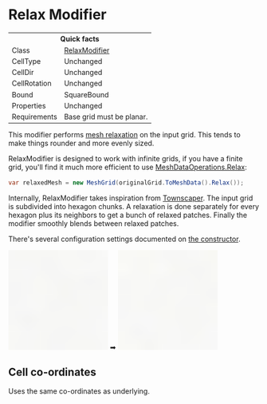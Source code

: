 # Relax Modifier

<table>
<tr><th colspan="2">Quick facts</th></tr>
<tr><td>Class</td><td><a href="xref:Sylves.RelaxModifier">RelaxModifier</a></td></tr>
<tr><td>CellType</td><td>Unchanged</td></tr>
<tr><td>CellDir</td><td>Unchanged</td></tr>
<tr><td>CellRotation</td><td>Unchanged</td></tr>
<tr><td>Bound</td><td>SquareBound</td></tr>
<tr><td>Properties</td><td>Unchanged</td></tr>
<tr><td>Requirements</td><td>Base grid must be planar.</td></tr>
</table>

This modifier performs [mesh relaxation](https://en.wikipedia.org/wiki/Laplacian_smoothing) on the input grid. This tends to make things rounder and more evenly sized.

RelaxModifier is designed to work with infinite grids, if you have a finite grid, you'll find it much more efficient to use [MeshDataOperations.Relax](xref:Sylves.MeshDataOperations.Relax(Sylves.MeshData,System.Int32)):

```csharp
var relaxedMesh = new MeshGrid(originalGrid.ToMeshData().Relax());
```

Internally, RelaxModifier takes inspiration from [Townscaper](https://twitter.com/OskSta/status/1151154492102123521). The input grid is subdivided into hexagon chunks. A relaxation is done separately for every hexagon plus its neighbors to get a bunch of relaxed patches. Finally the modifier smoothly blends between relaxed patches.

There's several configuration settings documented on [the constructor](xref:Sylves.MeshDataOperations.Relax(Sylves.MeshData,System.Int32)).

<img width="200px" src="../../images/grids/unrelaxedtownscaper.svg" /></img> ➡ <img width="200px" src="../../images/grids/townscaper.svg" /></img>

## Cell co-ordinates

Uses the same co-ordinates as underlying.